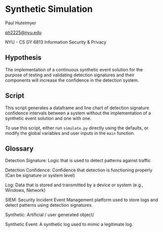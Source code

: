 # Synthetic Simulation

Paul Hutelmyer

ph2225@nyu.edu

NYU - CS GY 6813 Information Security & Privacy


Hypothesis
-----------
The implementation of a continuous synthetic event solution for the purpose of testing and validating detection
signatures and their components will increase the confidence in the detection system.

Script
-----------
This script generates a dataframe and line chart of detection signature confidence intervals between a system without the
implementation of a synthetic event solution and one with one.

To use this script, either run `simulate.py` directly using the defaults, or modify the global variables and user inputs in the `main` function.

Glossary
-----------
Detection Signature: Logic that is used to detect patterns against traffic

Detection Confidence: Confidence that detection is functioning properly (Can be signature or system level)

Log: Data that is stored and transmitted by a device or system (e.g., Windows, Network)

SIEM: Security Incident Event Management platform used to store logs and detect patterns using detection signatures.

Synthetic: Artificial / user generated object/

Synthetic Event: A synthetic log used to mimic a legitimate log.

